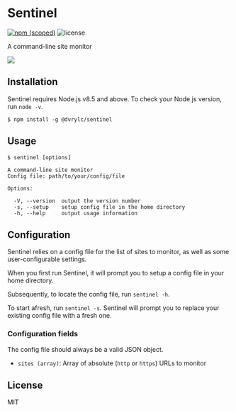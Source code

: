 # Sentinel

[![npm (scoped)](https://img.shields.io/npm/v/@dvrylc/sentinel.svg)](https://www.npmjs.com/package/@dvrylc/sentinel) ![license](https://img.shields.io/github/license/dvrylc/sentinel.svg)

A command-line site monitor

<img src="https://i.imgur.com/yfUnj68.gif">

## Installation

Sentinel requires Node.js v8.5 and above. To check your Node.js version, run `node -v`.

```console
$ npm install -g @dvrylc/sentinel
```

## Usage

```
$ sentinel [options]

A command-line site monitor
Config file: path/to/your/config/file

Options:

  -V, --version  output the version number
  -s, --setup    setup config file in the home directory
  -h, --help     output usage information
```

## Configuration

Sentinel relies on a config file for the list of sites to monitor, as well as some user-configurable settings.

When you first run Sentinel, it will prompt you to setup a config file in your home directory.

Subsequently, to locate the config file, run `sentinel -h`.

To start afresh, run `sentinel -s`. Sentinel will prompt you to replace your existing config file with a fresh one.

### Configuration fields

The config file should always be a valid JSON object.

- `sites (array)`: Array of absolute (`http` or `https`) URLs to monitor

## License

MIT

